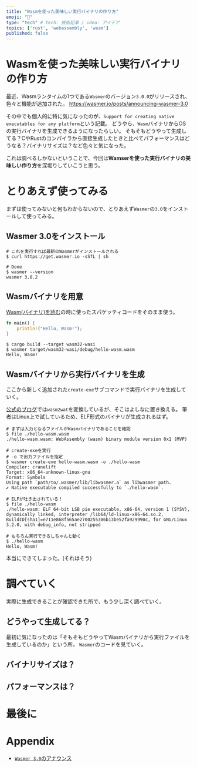 ```yaml
---
title: "Wasmを使った美味しい実行バイナリの作り方"
emoji: "🍳"
type: "tech" # tech: 技術記事 / idea: アイデア
topics: ['rust', 'webassembly', 'wasm']
published: false
---
```

# Wasmを使った美味しい実行バイナリの作り方
最近、Wasmランタイムの1つである`Wasmer`のバージョン`3.0.0`がリリースされ、色々と機能が追加された。
https://wasmer.io/posts/announcing-wasmer-3.0

その中でも個人的に特に気になったのが、`Support for creating native executables for any platform`という記載。
どうやら、`Wasm`バイナリからOSの実行バイナリを生成できるようになったらしい。
そもそもどうやって生成してる？CやRustのコンパイラから直接生成したときと比べてパフォーマンスはどうなる？バイナリサイズは？など色々と気になった。

これは調べるしかないということで、今回は**Wamserを使った実行バイナリの美味しい作り方**を深堀りしていこうと思う。

# とりあえず使ってみる
まずは使ってみないと何もわからないので、とりあえず`Wasmer`の`3.0`をインストールして使ってみる。

## Wasmer 3.0をインストール
```shell
# これを実行すれば最新のWasmerがインストールされる
$ curl https://get.wasmer.io -sSfL | sh

# Done
$ wasmer --version
wasmer 3.0.2
```

## Wasmバイナリを用意
[Wasm(バイナリ)を読む](https://zenn.dev/0kate/articles/7716f37f7fc327)の時に使ったスパゲッティコードをそのまま使う。
```rust
fn main() {
    println!("Hello, Wasm!");
}
```
```shell
$ cargo build --target wasm32-wasi
$ wasmer target/wasm32-wasi/debug/hello-wasm.wasm
Hello, Wasm!
```

## Wasmバイナリから実行バイナリを生成
ここから新しく追加された`create-exe`サブコマンドで実行バイナリを生成していく。

[公式のブログ](https://wasmer.io/posts/wasm-as-universal-binary-format-part-1-native-executables)では`wasm2wat`を変換しているが、そこはよしなに置き換える。
筆者はLinux上で試しているため、ELF形式のバイナリが生成されるはず。
```shell
# まずは入力となるファイルがWasmバイナリであることを確認
$ file ./hello-wasm.wasm
./hello-wasm.wasm: WebAssembly (wasm) binary module version 0x1 (MVP)

# create-exeを実行
# -o で出力ファイルを指定
$ wasmer create-exe hello-wasm.wasm -o ./hello-wasm
Compiler: cranelift
Target: x86_64-unknown-linux-gnu
Format: Symbols
Using path `path/to/.wasmer/lib/libwasmer.a` as libwasmer path.
✔ Native executable compiled successfully to `./hello-wasm`.

# ELFが吐き出されている！
$ file ./hello-wasm
./hello-wasm: ELF 64-bit LSB pie executable, x86-64, version 1 (SYSV), dynamically linked, interpreter /lib64/ld-linux-x86-64.so.2, BuildID[sha1]=e711e868f565ae2700255306b13be52fa929990c, for GNU/Linux 3.2.0, with debug_info, not stripped

# もちろん実行できるしちゃんと動く
$ ./hello-wasm
Hello, Wasm!
```
本当にできてしまった。(それはそう)

# 調べていく
実際に生成できることが確認できた所で、もう少し深く調べていく。

## どうやって生成してる？
最初に気になったのは「そもそもどうやってWasmバイナリから実行ファイルを生成しているのか」という所。
`Wasmer`のコードを見ていく。

## バイナリサイズは？

## パフォーマンスは？

# 最後に

# Appendix
- [`Wasmer 3.0`のアナウンス](https://wasmer.io/posts/announcing-wasmer-3.0)
